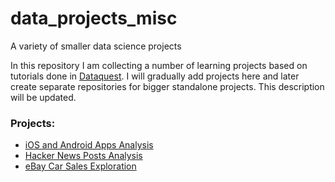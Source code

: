 # data_projects_misc
A variety of smaller data science projects

In this repository I am collecting a number of learning projects based on tutorials done in [Dataquest](https://www.dataquest.io/). I will gradually add projects here and later create separate repositories for bigger standalone projects. This description will be updated.

### Projects:

- [iOS and Android Apps Analysis](projects/guided_project1_ios_android_apps/README.md)
- [Hacker News Posts Analysis](projects/guided_project2_hacker_news_posts/README.md)
- [eBay Car Sales Exploration](projects/guided_project3_ebay_car_sales_exploration/README.md)
